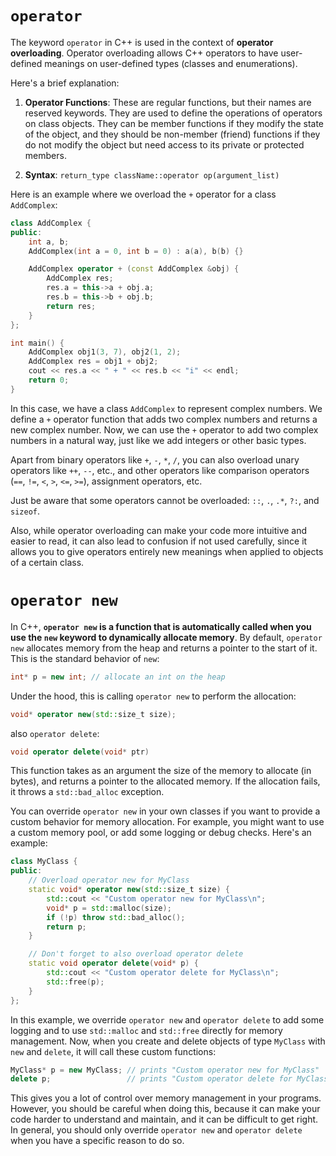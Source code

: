 # `operator`

The keyword `operator` in C++ is used in the context of **operator overloading**. Operator overloading allows C++ operators to have user-defined meanings on user-defined types (classes and enumerations).

Here's a brief explanation:

1. **Operator Functions**: These are regular functions, but their names are reserved keywords. They are used to define the operations of operators on class objects. They can be member functions if they modify the state of the object, and they should be non-member (friend) functions if they do not modify the object but need access to its private or protected members.

2. **Syntax**: `return_type className::operator op(argument_list)`

Here is an example where we overload the `+` operator for a class `AddComplex`:

```cpp
class AddComplex {
public:
    int a, b;
    AddComplex(int a = 0, int b = 0) : a(a), b(b) {}

    AddComplex operator + (const AddComplex &obj) {
        AddComplex res;
        res.a = this->a + obj.a;
        res.b = this->b + obj.b;
        return res;
    }
};

int main() {
    AddComplex obj1(3, 7), obj2(1, 2);
    AddComplex res = obj1 + obj2;
    cout << res.a << " + " << res.b << "i" << endl;
    return 0;
}
```

In this case, we have a class `AddComplex` to represent complex numbers. We define a `+` operator function that adds two complex numbers and returns a new complex number. Now, we can use the `+` operator to add two complex numbers in a natural way, just like we add integers or other basic types.

Apart from binary operators like `+`, `-`, `*`, `/`, you can also overload unary operators like `++`, `--`, etc., and other operators like comparison operators (`==`, `!=`, `<`, `>`, `<=`, `>=`), assignment operators, etc.

Just be aware that some operators cannot be overloaded: `::`, `.`, `.*`, `?:`, and `sizeof`.

Also, while operator overloading can make your code more intuitive and easier to read, it can also lead to confusion if not used carefully, since it allows you to give operators entirely new meanings when applied to objects of a certain class.

#  `operator new`

In C++, **`operator new` is a function that is automatically called when you use the `new` keyword to dynamically allocate memory**. By default, `operator new` allocates memory from the heap and returns a pointer to the start of it. This is the standard behavior of `new`:

```cpp
int* p = new int; // allocate an int on the heap
```

Under the hood, this is calling `operator new` to perform the allocation:

```cpp
void* operator new(std::size_t size);
```

also `operator delete`:

```cpp
void operator delete(void* ptr)
```

This function takes as an argument the size of the memory to allocate (in bytes), and returns a pointer to the allocated memory. If the allocation fails, it throws a `std::bad_alloc` exception.

You can override `operator new` in your own classes if you want to provide a custom behavior for memory allocation. For example, you might want to use a custom memory pool, or add some logging or debug checks. Here's an example:

```cpp
class MyClass {
public:
    // Overload operator new for MyClass
    static void* operator new(std::size_t size) {
        std::cout << "Custom operator new for MyClass\n";
        void* p = std::malloc(size);
        if (!p) throw std::bad_alloc();
        return p;
    }

    // Don't forget to also overload operator delete
    static void operator delete(void* p) {
        std::cout << "Custom operator delete for MyClass\n";
        std::free(p);
    }
};
```

In this example, we override `operator new` and `operator delete` to add some logging and to use `std::malloc` and `std::free` directly for memory management. Now, when you create and delete objects of type `MyClass` with `new` and `delete`, it will call these custom functions:

```cpp
MyClass* p = new MyClass; // prints "Custom operator new for MyClass"
delete p;                 // prints "Custom operator delete for MyClass"
```

This gives you a lot of control over memory management in your programs. However, you should be careful when doing this, because it can make your code harder to understand and maintain, and it can be difficult to get right. In general, you should only override `operator new` and `operator delete` when you have a specific reason to do so.

